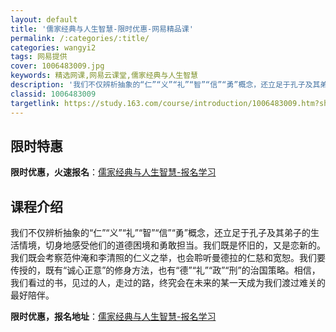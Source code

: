 ```yaml
---
layout: default
title: '儒家经典与人生智慧-限时优惠-网易精品课'
permalink: /:categories/:title/
categories: wangyi2
tags: 网易提供
cover: 1006483009.jpg
keywords: 精选网课,网易云课堂,儒家经典与人生智慧
description: '我们不仅辨析抽象的“仁”“义”“礼”“智”“信”“勇”概念，还立足于孔子及其弟子的生活情境，切身地感受他们的道德困境和勇'
classid: 1006483009
targetlink: https://study.163.com/course/introduction/1006483009.htm?share=1&shareId=1025206652&utm_campaign=share&utm_medium=iphoneShare&utm_source=&utm_u=1025206652
---
```


## 限时特惠

**限时优惠，火速报名**：[儒家经典与人生智慧-报名学习](https://study.163.com/course/introduction/1006483009.htm?share=1&shareId=1025206652&utm_campaign=share&utm_medium=iphoneShare&utm_source=&utm_u=1025206652)

## 课程介绍

我们不仅辨析抽象的“仁”“义”“礼”“智”“信”“勇”概念，还立足于孔子及其弟子的生活情境，切身地感受他们的道德困境和勇敢担当。我们既是怀旧的，又是恋新的。我们既会考察范仲淹和李清照的仁义之举，也会聆听曼德拉的仁慈和宽恕。我们要传授的，既有“诚心正意”的修身方法，也有“德”“礼”“政”“刑”的治国策略。相信，我们看过的书，见过的人，走过的路，终究会在未来的某一天成为我们渡过难关的最好陪伴。

**限时优惠，报名地址**：[儒家经典与人生智慧-报名学习](https://study.163.com/course/introduction/1006483009.htm?share=1&shareId=1025206652&utm_campaign=share&utm_medium=iphoneShare&utm_source=&utm_u=1025206652)


